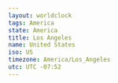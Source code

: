 ```yaml
---
layout: worldclock
tags: America
state: America
title: Los Angeles
name: United States
iso: US
timezone: America/Los_Angeles
utc: UTC -07:52
---
```



